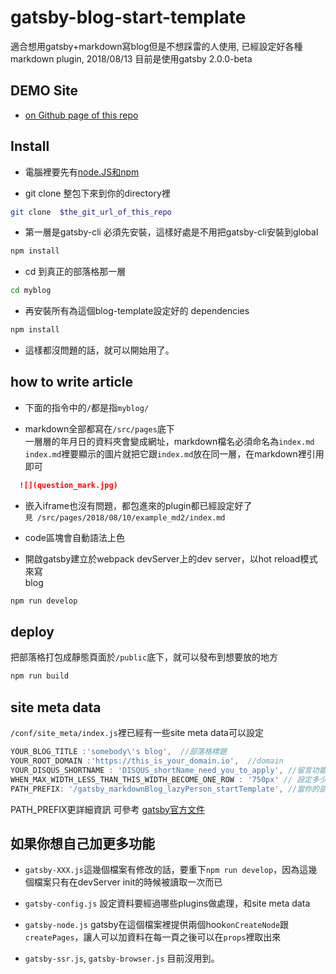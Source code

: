 # gatsby-blog-start-template
適合想用gatsby+markdown寫blog但是不想踩雷的人使用,
已經設定好各種markdown plugin,
2018/08/13  目前是使用gatsby 2.0.0-beta


## DEMO Site
- [on Github page of this repo](https://akari0624.github.io/gatsby_markdownBlog_lazyPerson_startTemplate/)

## Install

- 電腦裡要先有[node.JS和npm](https://nodejs.org/en/download/)

- git clone 整包下來到你的directory裡  
```sh
git clone  $the_git_url_of_this_repo
```

- 第一層是gatsby-cli 必須先安裝，這樣好處是不用把gatsby-cli安裝到global  
```sh
npm install
```

- cd 到真正的部落格那一層  
```sh
cd myblog
```

- 再安裝所有為這個blog-template設定好的 dependencies  
```sh
npm install
```

- 這樣都沒問題的話，就可以開始用了。  

## how to write article
- 下面的指令中的`/`都是指`myblog/`  

- markdown全部都寫在`/src/pages`底下  
一層層的年月日的資料夾會變成網址，markdown檔名必須命名為`index.md`  
`index.md`裡要顯示的圖片就把它跟`index.md`放在同一層，在markdown裡引用即可  
```markdown
  ![](question_mark.jpg)
```

- 嵌入iframe也沒有問題，都包進來的plugin都已經設定好了  
`見 /src/pages/2018/08/10/example_md2/index.md`  

- code區塊會自動語法上色  

- 開啟gatsby建立於webpack devServer上的dev server，以hot reload模式來寫  
blog
```sh
npm run develop
```

## deploy
把部落格打包成靜態頁面於`/public`底下，就可以發布到想要放的地方  
```sh
npm run build
```

## site meta data
`/conf/site_meta/index.js`裡已經有一些site meta data可以設定  
  ```javaScript
  YOUR_BLOG_TITLE :'somebody\'s blog',  //部落格標題
  YOUR_ROOT_DOMAIN :'https://this_is_your_domain.io',  //domain
  YOUR_DISQUS_SHORTNAME : 'DISQUS_shortName_need_you_to_apply', //留言功能的Disqus shortname,要啟用的話要自己去Disqus申請
  WHEN_MAX_WIDTH_LESS_THAN_THIS_WIDTH_BECOME_ONE_ROW : '750px' // 設定多少寬度以下兩欄的排版會變一欄  
  PATH_PREFIX: '/gatsby_markdownBlog_lazyPerson_startTemplate', //當你的部署環境是有webApp name的時候在用的，demo網站是放在這個repo的github page上，所以目前是這個repo的名稱
```
PATH_PREFIX更詳細資訊 可參考 [gatsby官方文件](https://www.gatsbyjs.org/docs/how-gatsby-works-with-github-pages/)

## 如果你想自己加更多功能

- `gatsby-XXX.js`這幾個檔案有修改的話，要重下`npm run develop`，因為這幾個檔案只有在devServer init的時候被讀取一次而已

- `gatsby-config.js` 設定資料要經過哪些plugins做處理，和site meta data


- `gatsby-node.js`  gatsby在這個檔案裡提供兩個hook`onCreateNode`跟`createPages`，讓人可以加資料在每一頁之後可以在`props`裡取出來

- `gatsby-ssr.js`, `gatsby-browser.js` 目前沒用到。



